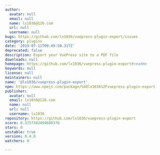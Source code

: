 ```yaml
---
author:
  avatar: null
  email: null
  name: lx1036@126.com
  url: null
  username: null
bugs: https://github.com/lx1036/vuepress-plugin-export/issues
category: plugins
date: '2019-07-11T09:49:50.317Z'
deprecated: false
description: Export your VuePress site to a PDF file
downloads: null
homepage: https://github.com/lx1036/vuepress-plugin-export#readme
keywords: null
license: null
maintainers: null
name: '@lx1036/vuepress-plugin-export'
npm: https://www.npmjs.com/package/%40lx1036%2Fvuepress-plugin-export
publisher:
  avatar: null
  email: lx1036@126.com
  name: null
  url: null
  username: lx1036
repository: https://github.com/lx1036/vuepress-plugin-export
score: 0.3757382494680376
stars: 0
unstable: true
version: 0.4.0
watchers: 0

---
```


